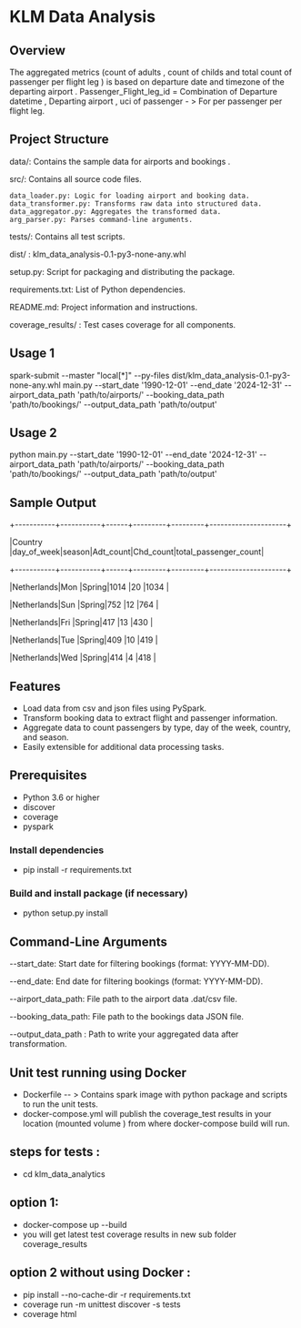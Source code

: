 # KLM Data Analysis

## Overview

The aggregated metrics (count of adults , count of childs and total count of passenger per flight leg ) is based on departure date and timezone of the departing airport .
Passenger_Flight_leg_id = Combination of Departure datetime , Departing airport , uci of passenger - > For per passenger per flight leg.

## Project Structure 
data/: Contains the sample data for airports and bookings .

src/: Contains all source code files.

    data_loader.py: Logic for loading airport and booking data.
    data_transformer.py: Transforms raw data into structured data.
    data_aggregator.py: Aggregates the transformed data.
    arg_parser.py: Parses command-line arguments.
    
tests/: Contains all test scripts.

dist/ : klm_data_analysis-0.1-py3-none-any.whl 

setup.py: Script for packaging and distributing the package.

requirements.txt: List of Python dependencies.

README.md: Project information and instructions.

coverage_results/ : Test cases coverage for all components.

## Usage 1

spark-submit --master "local[*]" --py-files dist/klm_data_analysis-0.1-py3-none-any.whl main.py --start_date '1990-12-01' --end_date '2024-12-31' --airport_data_path 'path/to/airports/' --booking_data_path 'path/to/bookings/' --output_data_path 'path/to/output'

## Usage 2

python main.py --start_date '1990-12-01' --end_date '2024-12-31' --airport_data_path 'path/to/airports/' --booking_data_path 'path/to/bookings/' --output_data_path 'path/to/output'



## Sample Output 

+-----------+-----------+------+---------+---------+---------------------+     

|Country    |day_of_week|season|Adt_count|Chd_count|total_passenger_count|

+-----------+-----------+------+---------+---------+---------------------+

|Netherlands|Mon        |Spring|1014     |20       |1034                 |

|Netherlands|Sun        |Spring|752      |12       |764                  |

|Netherlands|Fri        |Spring|417      |13       |430                  |

|Netherlands|Tue        |Spring|409      |10       |419                  |

|Netherlands|Wed        |Spring|414      |4        |418                  |




## Features
- Load data from csv and json files using PySpark.
- Transform booking data to extract flight and passenger information.
- Aggregate data to count passengers by type, day of the week, country, and season.
- Easily extensible for additional data processing tasks.

## Prerequisites
- Python 3.6 or higher
- discover
- coverage
- pyspark

### Install dependencies
- pip install -r requirements.txt

### Build and install package (if necessary)
- python setup.py install


## Command-Line Arguments 
--start_date: Start date for filtering bookings (format: YYYY-MM-DD).

--end_date: End date for filtering bookings (format: YYYY-MM-DD).

--airport_data_path: File path to the airport data .dat/csv file.

--booking_data_path: File path to the bookings data JSON file.

--output_data_path : Path to write your aggregated data after transformation.

## Unit test running using Docker
- Dockerfile -- > Contains spark image with python package and scripts to run the unit tests.
- docker-compose.yml will publish the coverage_test results in your location (mounted volume ) from where docker-compose build will run.

## steps for tests :
- cd klm_data_analytics
## option 1:
- docker-compose up --build
- you will get latest test coverage results in new sub folder coverage_results
## option 2 without using Docker :
- pip install --no-cache-dir -r requirements.txt
- coverage run -m unittest discover -s tests
- coverage html

